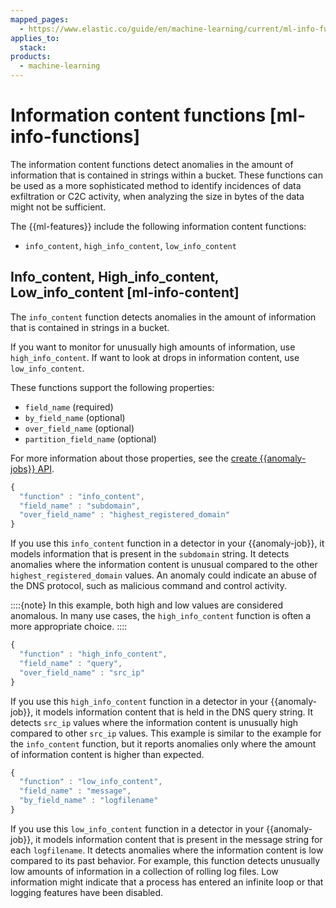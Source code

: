 ```yaml
---
mapped_pages:
  - https://www.elastic.co/guide/en/machine-learning/current/ml-info-functions.html
applies_to:
  stack:
products:
  - machine-learning
---
```


# Information content functions [ml-info-functions]

The information content functions detect anomalies in the amount of information that is contained in strings within a bucket. These functions can be used as a more sophisticated method to identify incidences of data exfiltration or C2C activity, when analyzing the size in bytes of the data might not be sufficient.

The {{ml-features}} include the following information content functions:

* `info_content`, `high_info_content`, `low_info_content`


## Info_content, High_info_content, Low_info_content [ml-info-content]

The `info_content` function detects anomalies in the amount of information that is contained in strings in a bucket.

If you want to monitor for unusually high amounts of information, use `high_info_content`. If want to look at drops in information content, use `low_info_content`.

These functions support the following properties:

* `field_name` (required)
* `by_field_name` (optional)
* `over_field_name` (optional)
* `partition_field_name` (optional)

For more information about those properties, see the [create {{anomaly-jobs}} API](https://www.elastic.co/docs/api/doc/elasticsearch/operation/operation-ml-put-job).

```js
{
  "function" : "info_content",
  "field_name" : "subdomain",
  "over_field_name" : "highest_registered_domain"
}
```

If you use this `info_content` function in a detector in your {{anomaly-job}}, it models information that is present in the `subdomain` string. It detects anomalies where the information content is unusual compared to the other `highest_registered_domain` values. An anomaly could indicate an abuse of the DNS protocol, such as malicious command and control activity.

::::{note}
In this example, both high and low values are considered anomalous. In many use cases, the `high_info_content` function is often a more appropriate choice.
::::


```js
{
  "function" : "high_info_content",
  "field_name" : "query",
  "over_field_name" : "src_ip"
}
```

If you use this `high_info_content` function in a detector in your {{anomaly-job}}, it models information content that is held in the DNS query string. It detects `src_ip` values where the information content is unusually high compared to other `src_ip` values. This example is similar to the example for the `info_content` function, but it reports anomalies only where the amount of information content is higher than expected.

```js
{
  "function" : "low_info_content",
  "field_name" : "message",
  "by_field_name" : "logfilename"
}
```

If you use this `low_info_content` function in a detector in your {{anomaly-job}}, it models information content that is present in the message string for each `logfilename`. It detects anomalies where the information content is low compared to its past behavior. For example, this function detects unusually low amounts of information in a collection of rolling log files. Low information might indicate that a process has entered an infinite loop or that logging features have been disabled.

